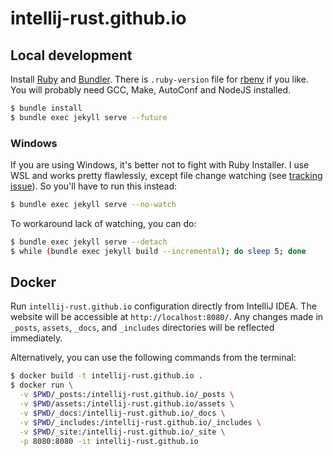 # intellij-rust.github.io

## Local development

Install [Ruby](https://www.ruby-lang.org) and [Bundler](http://bundler.io/).
There is `.ruby-version` file for [rbenv](https://github.com/rbenv/rbenv) if you like.
You will probably need GCC, Make, AutoConf and NodeJS installed.

```bash
$ bundle install
$ bundle exec jekyll serve --future
```

### Windows

If you are using Windows, it's better not to fight with Ruby Installer. I use WSL and works
pretty flawlessly, except file change watching (see
[tracking issue](https://github.com/Microsoft/BashOnWindows/issues/216)). So you'll have to run
this instead:

```bash
$ bundle exec jekyll serve --no-watch
```

To workaround lack of watching, you can do:

```bash
$ bundle exec jekyll serve --detach
$ while (bundle exec jekyll build --incremental); do sleep 5; done
```

## Docker

Run `intellij-rust.github.io` configuration directly from IntelliJ IDEA. The website will be accessible at `http://localhost:8080/`.
Any changes made in `_posts`, `assets`, `_docs`, and `_includes` directories will be reflected immediately.

Alternatively, you can use the following commands from the terminal:
```bash
$ docker build -t intellij-rust.github.io .
$ docker run \
  -v $PWD/_posts:/intellij-rust.github.io/_posts \
  -v $PWD/assets:/intellij-rust.github.io/assets \
  -v $PWD/_docs:/intellij-rust.github.io/_docs \
  -v $PWD/_includes:/intellij-rust.github.io/_includes \
  -v $PWD/_site:/intellij-rust.github.io/_site \
  -p 8080:8080 -it intellij-rust.github.io
```
